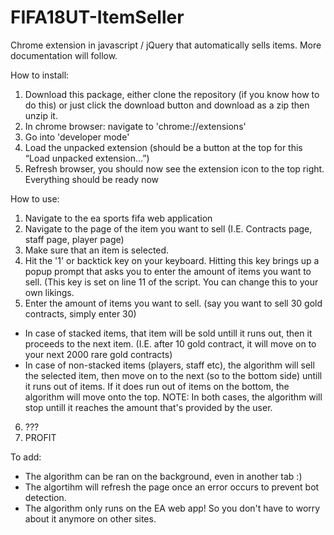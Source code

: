 # FIFA18UT-ItemSeller
Chrome extension in javascript / jQuery that automatically sells items. More documentation will follow.

How to install:

1. Download this package, either clone the repository (if you know how to do this) or just click the download button and download as a zip then unzip it.
2. In chrome browser: navigate to 'chrome://extensions'
3. Go into 'developer mode'
4. Load the unpacked extension (should be a button at the top for this “Load unpacked extension…”)
5. Refresh browser, you should now see the extension icon to the top right.
Everything should be ready now

How to use:
1. Navigate to the ea sports fifa web application
2. Navigate to the page of the item you want to sell (I.E. Contracts page, staff page, player page)
3. Make sure that an item is selected.
4. Hit the '1' or backtick key on your keyboard. Hitting this key brings up a popup prompt that asks you to enter the amount of items you want to sell. (This key is set on line 11 of the script. You can change this to your own likings. 
5. Enter the amount of items you want to sell. (say you want to sell 30 gold contracts, simply enter 30)
  - In case of stacked items, that item will be sold untill it runs out, then it proceeds to the next item. (I.E. after 10 gold contract, it will move on to your next 2000 rare gold contracts)
  - In case of non-stacked items (players, staff etc), the algorithm will sell the selected item, then move on to the next (so to the bottom side) untill it runs out of items. If it does run out of items on the bottom, the algorithm will move onto the top.
  NOTE: In both cases, the algorithm will stop untill it reaches the amount that's provided by the user.
6. ???
7. PROFIT

To add:
- The algorithm can be ran on the background, even in another tab :)
- The algortihm will refresh the page once an error occurs to prevent bot detection.
- The algorithm only runs on the EA web app! So you don't have to worry about it anymore on other sites.
